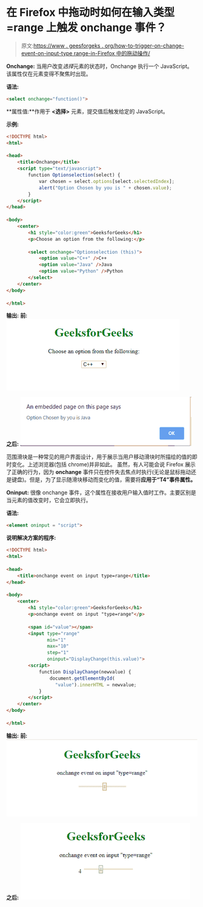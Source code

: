 # 在 Firefox 中拖动时如何在输入类型=range 上触发 onchange 事件？

> 原文:[https://www . geesforgeks . org/how-to-trigger-on-change-event-on-input-type range-in-Firefox 中的拖动操作/](https://www.geeksforgeeks.org/how-to-trigger-onchange-event-on-input-typerange-while-dragging-in-firefox/)

**Onchange:** 当用户改变*选择*元素的状态时，Onchange 执行一个 JavaScript。该属性仅在元素变得不聚焦时出现。

**语法:**

```html
<select onchange="function()">

```

**属性值:**作用于 **<选择>** 元素，提交值后触发给定的 JavaScript。

**示例:**

```html
<!DOCTYPE html>
<html>

<head>
    <title>Onchange</title>
    <script type="text/javascript">
        function Optionselection(select) {
            var chosen = select.options[select.selectedIndex];
            alert("Option Chosen by you is " + chosen.value);
        }
    </script>
</head>

<body>
    <center>
        <h1 style="color:green">GeeksforGeeks</h1>
        <p>Choose an option from the following:</p>

        <select onchange="Optionselection (this)">
            <option value="C++" />C++
            <option value="Java" />Java
            <option value="Python" />Python
        </select>
    </center>
</body>

</html>
```

**输出:**
**前:**
![](img/edf53cfcd71255497f850705086a1b71.png)

**之后:**
![](img/7e2712605e9baf5808861991e52d748b.png)

范围滑块是一种常见的用户界面设计，用于展示当用户移动滑块时所描绘的值的即时变化。上述浏览器(包括 chrome)并非如此。
虽然，有人可能会说 Firefox 展示了正确的行为，因为 **onchange** 事件只在控件失去焦点时执行(无论是鼠标拖动还是键盘)。但是，为了显示随滑块移动而变化的值，需要将**应用于“T4”事件属性。**

**Oninput:** 很像 onchange 事件，这个属性在接收用户输入值时工作。主要区别是当元素的值改变时，它会立即执行。

**语法:**

```html
<element oninput = "script">
```

**说明解决方案的程序:**

```html
<!DOCTYPE html>
<html>

<head>
    <title>onchange event on input type=range</title>
</head>

<body>
    <center>
        <h1 style="color:green">GeeksforGeeks</h1>
        <p>onchange event on input "type=range"</p>

        <span id="value"></span>
        <input type="range" 
               min="1"
               max="10" 
               step="1" 
               oninput="DisplayChange(this.value)">
        <script>
            function DisplayChange(newvalue) {
                document.getElementById(
                  "value").innerHTML = newvalue;
            }
        </script>
    </center>
</body>

</html>
```

**输出:**
**前:**
![](img/73a454a10b19086e8bf91ba430bdeac4.png)

**之后:**
![](img/a19d21b9a7b94136de15fbc29ccd801c.png)